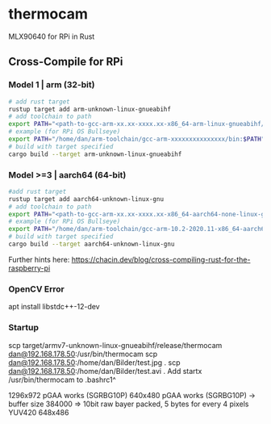 # thermocam

MLX90640 for RPi in Rust

## Cross-Compile for RPi

### Model 1 | arm (32-bit)

```bash
# add rust target
rustup target add arm-unknown-linux-gnueabihf
# add toolchain to path
export PATH="<path-to-gcc-arm-xx.xx-xxxx.xx-x86_64-arm-linux-gnueabihf/bin:$PATH"
# example (for RPi OS Bullseye)
export PATH="/home/dan/arm-toolchain/gcc-arm-xxxxxxxxxxxxxxx/bin:$PATH"
# build with target specified
cargo build --target arm-unknown-linux-gnueabihf

```

### Model >=3 | aarch64 (64-bit)

```bash
#add rust target
rustup target add aarch64-unknown-linux-gnu
# add toolchain to path
export PATH="<path-to-gcc-arm-xx.xx-xxxx.xx-x86_64-aarch64-none-linux-gnu/bin/":$PATH
# example (for RPi OS Bullseye)
export PATH="/home/dan/arm-toolchain/gcc-arm-10.2-2020.11-x86_64-aarch64-none-linux-gnu/bin:$PATH"
# build with target specified
cargo build --target aarch64-unknown-linux-gnu
```

Further hints here: https://chacin.dev/blog/cross-compiling-rust-for-the-raspberry-pi

### OpenCV Error

apt install libstdc++-12-dev


### Startup

scp target/armv7-unknown-linux-gnueabihf/release/thermocam dan@192.168.178.50:/usr/bin/thermocam
scp dan@192.168.178.50:/home/dan/Bilder/test.jpg .
scp dan@192.168.178.50:/home/dan/Bilder/test.avi .
Add startx /usr/bin/thermocam to .bashrc1^

1296x972 pGAA works (SGRBG10P) 
640x480 pGAA works (SGRBG10P) -> buffer size 384000 => 10bit raw bayer packed, 5 bytes for every 4 pixels
YUV420
648x486